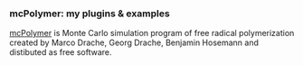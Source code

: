 ### mcPolymer: my plugins & examples

[mcPolymer](https://www.itc.tu-clausthal.de/mcpolymer/) is Monte Carlo simulation program of free radical polymerization
created by Marco Drache, Georg Drache, Benjamin Hosemann and distibuted as free software.

